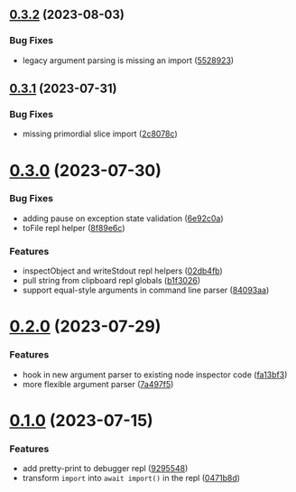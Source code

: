 ## [0.3.2](https://github.com/iloveitaly/better-node-inspect/compare/v0.3.1...v0.3.2) (2023-08-03)


### Bug Fixes

* legacy argument parsing is missing an import ([5528923](https://github.com/iloveitaly/better-node-inspect/commit/5528923124a44d435c9aff10c5412ff3975e2046))



## [0.3.1](https://github.com/iloveitaly/better-node-inspect/compare/v0.3.0...v0.3.1) (2023-07-31)


### Bug Fixes

* missing primordial slice import ([2c8078c](https://github.com/iloveitaly/better-node-inspect/commit/2c8078ce0a96e0a9f7da217d1fe40e02c4e63a6b))



# [0.3.0](https://github.com/iloveitaly/better-node-inspect/compare/v0.2.0...v0.3.0) (2023-07-30)


### Bug Fixes

* adding pause on exception state validation ([6e92c0a](https://github.com/iloveitaly/better-node-inspect/commit/6e92c0ab4931c513df95ec851c5095819a1c99fe))
* toFile repl helper ([8f89e6c](https://github.com/iloveitaly/better-node-inspect/commit/8f89e6c9450b6575348bca0ddd7ccb8c8dc7eba4))


### Features

* inspectObject and writeStdout repl helpers ([02db4fb](https://github.com/iloveitaly/better-node-inspect/commit/02db4fb403df31387c24e588ad9e8048fb83424d))
* pull string from clipboard repl globals ([b1f3026](https://github.com/iloveitaly/better-node-inspect/commit/b1f3026c19e3148a4b7b2df88d5f1de8b41a0c55))
* support equal-style arguments in command line parser ([84093aa](https://github.com/iloveitaly/better-node-inspect/commit/84093aacd44e375cb00f24d5692b8f4f11a1b206))



# [0.2.0](https://github.com/iloveitaly/better-node-inspect/compare/v0.1.0...v0.2.0) (2023-07-29)


### Features

* hook in new argument parser to existing node inspector code ([fa13bf3](https://github.com/iloveitaly/better-node-inspect/commit/fa13bf3f31eff92b1b995f740d3cae69a25d4a68))
* more flexible argument parser ([7a497f5](https://github.com/iloveitaly/better-node-inspect/commit/7a497f56b998591726b8504648c2f3cef4faeaf9))



# [0.1.0](https://github.com/iloveitaly/better-node-inspect/compare/0471b8d211a099f7b6ab5d38e6f56d936630ff4a...v0.1.0) (2023-07-15)


### Features

* add pretty-print to debugger repl ([9295548](https://github.com/iloveitaly/better-node-inspect/commit/92955488424e23c1546c6c96021a45c21ce84a98))
* transform `import` into `await import()` in the repl ([0471b8d](https://github.com/iloveitaly/better-node-inspect/commit/0471b8d211a099f7b6ab5d38e6f56d936630ff4a))



